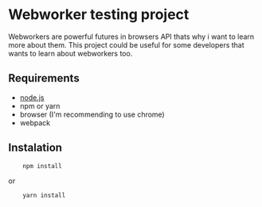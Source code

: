 # Webworker testing project

Webworkers are powerful futures in browsers API thats why i want to learn more about them.
This project could be useful for some developers that wants to learn about webworkers too.

## Requirements

* [node.js](https://nodejs.org/en/)
* npm or yarn
* browser (I'm recommending to use chrome)
* webpack

## Instalation

```javascript
    npm install
```

or

```javascript
    yarn install
```

